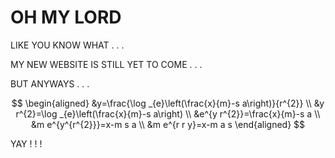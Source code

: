 # OH MY LORD

LIKE YOU KNOW WHAT . . .

MY NEW WEBSITE IS STILL YET TO COME . . .

BUT ANYWAYS . . .

$$
\begin{aligned}
&y=\frac{\log _{e}\left(\frac{x}{m}-s a\right)}{r^{2}} \\
&y r^{2}=\log _{e}\left(\frac{x}{m}-s a\right) \\
&e^{y r^{2}}=\frac{x}{m}-s a \\
&m e^{y^{r^{2}}}=x-m s a \\
&m e^{r r y}=x-m a s
\end{aligned}
$$

YAY ! ! !
